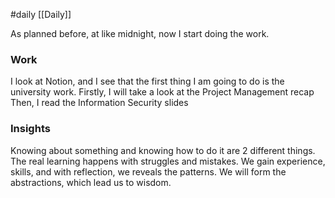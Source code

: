 #daily
[[Daily]]

As planned before, at like midnight, now I start doing the work.
### Work

I look at Notion, and I see that the first thing I am going to do is the university work.
	Firstly, I will take a look at the Project Management recap
	Then, I read the Information Security slides

### Insights

Knowing about something and knowing how to do it are 2 different things.
The real learning happens with struggles and mistakes.
We gain experience, skills, and with reflection, we reveals the patterns.
We will form the abstractions, which lead us to wisdom.